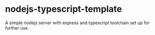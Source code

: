 # nodejs-typescript-template
A simple nodejs server with express and typescript toolchain set up for further use.
